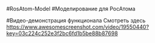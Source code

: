 #RosAtom-Model
#Моделирование для РосАтома

#Видео-демонстрация функционала
Смотреть здесь
https://www.awesomescreenshot.com/video/19550440?key=03c224c252e3f2bc6fd1b5be88b87698



